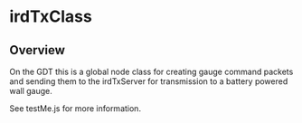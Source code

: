 
# irdTxClass

## Overview

On the GDT this is a global node class for creating gauge command packets and sending them to the irdTxServer for transmission to a battery powered wall gauge.

See testMe.js for more information.
